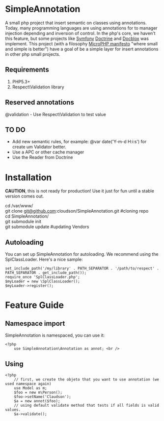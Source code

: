 SimpleAnnotation 
==================

A small php project that insert semantic on classes using annotations.<br />
Today, many programming languages are using annotations for to manager injection depending and
inversion of control. In the php's core, we haven't this feature, but some projects like <a target="_blank" href="http://symfony.com/">Symfony</a> 
<a href="http://www.doctrine-project.org/" target="_blank">Doctrine</a> and <a href="http://www.docblox-project.org/" target="_blank">Docblox</a> was implement.
This project (with a filosophy <a href="http://microphp.org/" target="_blank">MicroPHP manifesto</a> "where small and simple is better") have a goal of
be a simple layer for insert annotations in other php small projects.

Requirements
-------

1. PHP5.3+
2. Respect\Validation library

Reserved annotations
-------
@validation - Use Respect\Validation to test value

TO DO
-------
- Add new semantic rules, for example: @var date('Y-m-d H:i:s') for create um Validator better.
- Use a APC or other cache manager 
- Use the Reader from Doctrine 


Installation
============

**CAUTION**, this is not ready for production! Use it just for fun until a 
stable version comes out.

cd /var/www/ <br />
git clone git@github.com:cloudson/SimpleAnnotation.git #cloning repo <br />
cd SimpleAnnotation/  <br />
git submodule init  <br />
git submodule update  #updating Vendors <br />


Autoloading
-----------

You can set up SimpleAnnotation for autoloading. We recommend using the 
SplClassLoader. Here's a nice sample:
    
    set_include_path('/my/library' . PATH_SEPARATOR . '/path/to/respect' . PATH_SEPARATOR . get_include_path());
    require_once 'SplClassLoader.php';
    $myLoader = new \SplClassLoader();
    $myLoader->register();


Feature Guide
=============

Namespace import
----------------

SimpleAnnotation is namespaced, you can use it:

    <?php 
        use SimpleAnnotation\Annotation as annot; <br />

Using
-----------------

    <?php 
        // first, we create the objeto that you want to use annotation (we used namespace again) 
        use Model as m; 
        $foo = new m\Person(); 
        $foo->setName('Claudson'); 
        $a = new annot($foo); 
        // using default validate method that tests if all fields is valid values. 
        $a->validate(); 
    

